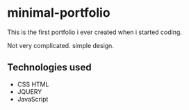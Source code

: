 # minimal-portfolio

This is the first portfolio i ever created when i started coding.

Not very complicated. simple design.

## Technologies used
* CSS HTML
* JQUERY
* JavaScript
